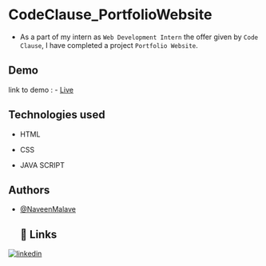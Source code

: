 # CodeClause_PortfolioWebsite
- As a part of my intern as  `Web Development Intern`  the offer given by `Code Clause`,
 I have completed a project `Portfolio Website`.
## Demo

 link to demo : - [Live](https://naveenmalave.github.io/codeClause_PortfolioWebsite/)
 ## Technologies used

- HTML

- CSS
  
- JAVA SCRIPT
 ## Authors

- [@NaveenMalave](https://github.com/NaveenMalave)
  ## 🔗 Links

[![linkedin](https://img.shields.io/badge/linkedin-0A66C2?style=for-the-badge&logo=linkedin&logoColor=white)](https://www.linkedin.com/in/navanishwara-rao-malave-4ab6ba247)
